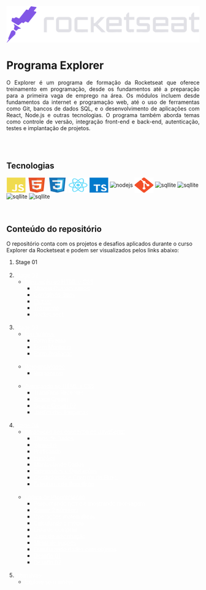 <img src="explorer_img_readme.svg">
<br>

# Programa Explorer



<p style="text-align: justify;">O Explorer é um programa de formação da Rocketseat que oferece treinamento em programação, desde os fundamentos até a preparação para a primeira vaga de emprego na área. Os módulos incluem desde fundamentos da internet e programação web, até o uso de ferramentas como Git, bancos de dados SQL, e o desenvolvimento de aplicações com React, Node.js e outras tecnologias. O programa também aborda temas como controle de versão, integração front-end e back-end, autenticação, testes e implantação de projetos.</p>
<br><br>

## Tecnologias 
<div align="left" valign="top">
  <img align="center" alt="Js" height="40" width="50" src="https://raw.githubusercontent.com/devicons/devicon/master/icons/javascript/javascript-plain.svg"/>
  <img align="center" alt="HTML" height="40" width="50" src="https://raw.githubusercontent.com/devicons/devicon/master/icons/html5/html5-original.svg"/>
  <img align="center" alt="CSS" height="40" width="50" src="https://raw.githubusercontent.com/devicons/devicon/master/icons/css3/css3-original.svg"/>
  <img align="center" alt="React" height="40" width="50" src="https://raw.githubusercontent.com/devicons/devicon/master/icons/react/react-original.svg"/>
  <img align="center" alt="Js" height="40" width="50" src="https://raw.githubusercontent.com/devicons/devicon/master/icons/typescript/typescript-plain.svg"/>
  <img align="center" alt="nodejs" height="40" width="50" src="https://cdn.worldvectorlogo.com/logos/nodejs-icon.svg">
  <img align="center" alt="git" height="40" width="50" src="https://raw.githubusercontent.com/devicons/devicon/master/icons/git/git-original.svg"/>
  <img align="center" alt="sqllite" height="80" width="80" src="https://cdn.jsdelivr.net/gh/devicons/devicon/icons/sqlite/sqlite-original-wordmark.svg"/>
  <img align="center" alt="sqllite" height="50" width="40" src="https://cdn.jsdelivr.net/gh/devicons/devicon/icons/figma/figma-original.svg" />
  <img align="center" alt="sqllite" height="45" width="50" src="https://cdn.jsdelivr.net/gh/devicons/devicon/icons/heroku/heroku-original-wordmark.svg"/>
  <img align="center" alt="sqllite" height="40" width="50" src="https://cdn.jsdelivr.net/gh/devicons/devicon/icons/jest/jest-plain.svg" />        
</div><br><br>

## Conteúdo do repositório
O repositório conta com os projetos e desafios aplicados durante o curso Explorer da Rocketseat e podem ser visualizados pelos links abaixo:

<ol>
  <li>Stage 01</li><BR>
  <li><a href="" style="color:white;">Stage 02</a>
    <ul>
      <li><a href="" style="color:white;">Introdução ao HTML e CSS</a>
        <ul>
          <li><a href="" style="color:white;">Móveis Customizados</a></li>
          <li><a href="" style="color:white;">Corrigindo Bugs</a></li>
          <li><a href="" style="color:white;">Flutuar</a></li>
          <li><a href="" style="color:white;">Treine.me</a></li>
          <li><a href="" style="color:white;">Rocket.sect</a></li>
        </ul>
      </li>
    </ul><BR>
  </li>
  <li><a href="" style="color:white;">Stage 03</a>
    <ul>
      <li><a href="" style="color:white;">Formulários</a>
        <ul>
          <li><a href="" style="color:white;">Form Evento</a></li>
          <li><a href="" style="color:white;">Form Mentoria</a></li>
          <li><a href="" style="color:white;">Form Avaliacao</a></li>
        </ul><BR>
      </li>
      <li><a href="" style="color:white;">Responsividade</a>
        <ul>
          <li><a href="" style="color:white;">Responsivo</a></li>
        </ul>
      </li><BR>
      <li><a href="" style="color:white;">Avançando no HTML e CSS</a>
        <ul>
          <li><a href="" style="color:white;">Trabalhos Recentes</a></li>
          <li><a href="" style="color:white;">Space Cream</a></li>
          <li><a href="" style="color:white;">Space Cream 02</a></li>
          <li><a href="" style="color:white;">Jardim das Toupeiras</a></li><BR>
        </ul>
      </li>
    </ul>
  </li>
  <li><a href="" style="color: white;">Stage 04</a>
    <ul>
      <li><a href="" style="color:white;">Introdução aos conceitos de JavaScript</a>
        <ul>
            <li><a href="" style="color:white;">Tipos de Dados</a></li>
            <li><a href="" style="color:white;">Variáveis</a></li>
            <li><a href="" style="color:white;">Praticando</a></li>
            <li><a href="" style="color:white;">Funções</a></li>
            <li><a href="" style="color:white;">Manipulando Dados</a></li>
            <li><a href="" style="color:white;">Expressões e Operações</a></li>
            <li><a href="" style="color:white;">Condicionais e Controle de Fluxo</a></li>
            <li><a href="" style="color:white;">Estruturas de Repetição</a></li>
        </ul>
      </li> <br>
      <li><a href=""style="color: white;">Lógica de Programação</a>
        <ul> 
          <li><a href="" style="color:white;">Perguntando nome e mostrando mensagem</a></li>
          <li><a href="" style="color:white;">Somar 2 númeors</a></li>
          <li><a href="" style="color:white;">Operações matemáticas</a></li>
          <li><a href="" style="color:white;">Calculando a média</a></li>
          <li><a href="" style="color:white;">Lista de compras</a></li>
          <li><a href="" style="color:white;">Jogo de advinhação</a></li>
          <li><a href="" style="color:white;">Menu de opções</a></li>
          <li><a href="" style="color:white;">Estruturando dados com objetos</a></li>
          <li><a href="" style="color:white;">Desafio 01</a></li>
          <li><a href="" style="color:white;">Desafio 02</a></li>
        </ul>
      </li>
    </ul>
  </li> <br>
  <li><a href="" style="color: white;">Intensivao</a>
    <ul>
      <li><a href="" style="color:white;">Explore sem limites</a>
  </li>
